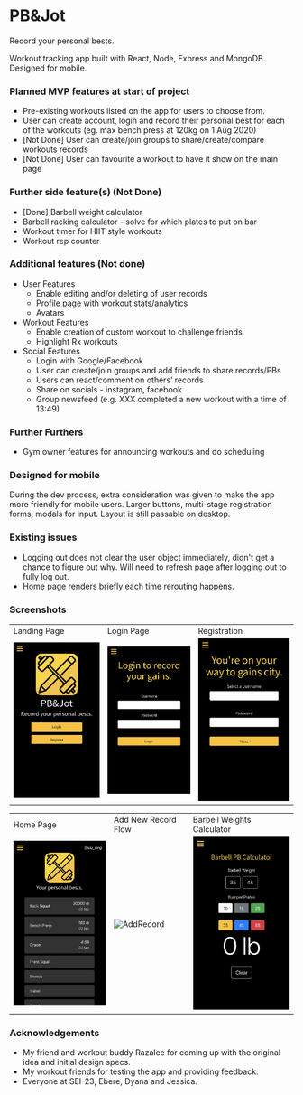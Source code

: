# PB&Jot

Record your personal bests.

Workout tracking app built with React, Node, Express and MongoDB. Designed for mobile.

### Planned MVP features at start of project
- Pre-existing workouts listed on the app for users to choose from.
- User can create account, login and record their personal best for each of the workouts (eg. max bench press at 120kg
on 1 Aug 2020)
- [Not Done] User can create/join groups to share/create/compare workouts records
- [Not Done] User can favourite a workout to have it show on the main page

### Further side feature(s) (Not Done)
- [Done] Barbell weight calculator
- Barbell racking calculator - solve for which plates to put on bar
- Workout timer for HIIT style workouts
- Workout rep counter

### Additional features (Not done)
- User Features
    - Enable editing and/or deleting of user records
    - Profile page with workout stats/analytics
    - Avatars
- Workout Features
    - Enable creation of custom workout to challenge friends
    - Highlight Rx workouts
- Social Features
    - Login with Google/Facebook
    - User can create/join groups and add friends to share records/PBs
    - Users can react/comment on others’ records
    - Share on socials - instagram, facebook
    - Group newsfeed (e.g. XXX completed a new workout with a time of 13:49)

### Further Furthers
- Gym owner features for announcing workouts and do scheduling

### Designed for mobile
During the dev process, extra consideration was given to make the app more friendly for mobile users. Larger buttons,
multi-stage registration forms, modals for input. Layout is still passable on desktop.

### Existing issues
- Logging out does not clear the user object immediately, didn't get a chance to figure out why. Will need to refresh page after logging out to fully log out.
- Home page renders briefly each time rerouting happens.

### Screenshots
<table>
	<tr>
		<td>Landing Page</td>
		<td>Login Page</td>
		<td>Registration</td>
	</tr>
	<tr>
		<td>
			<img src="./readme/pbjLanding.png" alt="pbjlanding" width="210px">
		</td>
		<td>
			<img src="./readme/pbjLogin.png" alt="pbjLogin" width="210px">
		</td>
		<td>
			<img src="./readme/pbjRegistration.png" alt="pbjHome" width="210px">
		</td>
	</tr>

</table>
<table>
	<tr>
		<td>Home Page</td>
		<td>Add New Record Flow</td>
		<td>Barbell Weights Calculator</td>
	</tr>
	<tr>
		<td>
			<img src="./readme/pbjHome.png" alt="pbjHome" width="210px">
		</td>
		<td><img src="./readme/addRecord.gif" alt="AddRecord" width="210px"></td>
		<td><img src="./readme/pbjCalc.png" alt="pbjCalc" width="210px"></td>
	</tr>

</table>


### Acknowledgements
- My friend and workout buddy Razalee for coming up with the original idea and initial design specs.
- My workout friends for testing the app and providing feedback.
- Everyone at SEI-23, Ebere, Dyana and Jessica.